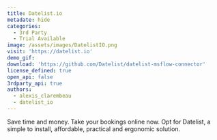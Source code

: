 ```yaml
---
title: Datelist.io
metadate: hide
categories:
  - 3rd Party
  - Trial Available
image: /assets/images/DatelistIO.png
visit: 'https://datelist.io'
demo_gif:
download: 'https://github.com/Datelist/datelist-msflow-connector'
license_defined: true
open_api: false
3rdparty_api: true
authors:
  - alexis_clarembeau
  - datelist_io
---
```

Save time and money. Take your bookings online now. Opt for Datelist, a simple to install, affordable, practical and ergonomic solution.
